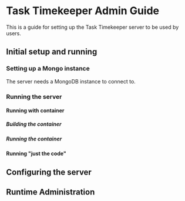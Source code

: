 # Task Timekeeper Admin Guide

This is a guide for setting up the Task Timekeeper server to be used by users.

## Initial setup and running

### Setting up a Mongo instance

The server needs a MongoDB instance to connect to.

### Running the server

#### Running with container

##### Building the container

##### Running the container

#### Running "just the code"

## Configuring the server

## Runtime Administration
